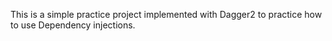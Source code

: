 This is a simple practice project implemented with Dagger2 to practice how to use Dependency injections.
